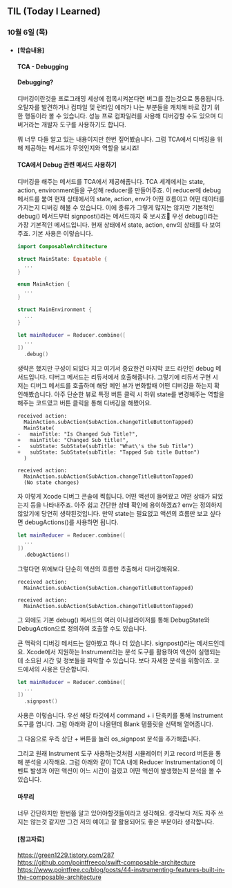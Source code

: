 ## TIL (Today I Learned)

### 10월 6일 (목)    

- #### [학습내용] 
    #### TCA - Debugging

    #### Debugging?

    디버깅이란것을 프로그래밍 세상에 접목시켜본다면 버그를 잡는것으로 통용됩니다.
    오탈자를 발견하거나 컴파일 및 런타임 에러가 나는 부분들을 캐치해 바로 잡기 위한 행동이라 볼 수 있습니다.
    성능 프로 컴파일러를 사용해 디버깅할 수도 있으며 디버거라는 개발자 도구를 사용하기도 합니다.

    뭐 너무 다들 알고 있는 내용이지만 한번 짚어봤습니다.
    그럼 TCA에서 디버깅을 위해 제공하는 메서드가 무엇인지와 역할을 보시죠!

    #### TCA에서 Debug 관련 메서드 사용하기

    디버깅을 해주는 메서드를 TCA에서 제공해줍니다.
    TCA 세계에서는 state, action, environment들을 구성해 reducer를 만들어주죠.
    이 reducer에 debug 메서드를 붙여 현재 상태에서의 state, action, env가 어떤 흐름이고 어떤 데이터를 가지는지 디버깅 해볼 수 있습니다.
    이에 종류가 그렇게 많지는 않지만 기본적인 debug() 메서드부터 signpost()라는 메서드까지 훅 보시죠🙌
    우선 debug()라는 가장 기본적인 메서드입니다.
    현재 상태에서 state, action, env의 상태를 다 보여주죠.
    기본 사용은 이렇습니다.
    ```swift
    import ComposableArchitecture

    struct MainState: Equatable {
      ...
    }

    enum MainAction {
      ...
    }

    struct MainEnvironment { 
      ...
    }

    let mainReducer = Reducer.combine([
      ...
    ])
      .debug()
    ```
    생략은 했지만 구성이 되있다 치고 여기서 중요한건 마지막 코드 라인인 debug 메서드입니다.
    디버그 메서드는 리듀서에서 호출해줍니다.
    그렇기에 리듀서 구현 시 저는 디버그 메서드를 호출하며 해당 메인 뷰가 변화할때 어떤 디버깅을 하는지 확인해봤습니다.
    아주 단순한 뷰로 특정 버튼 클릭 시 하위 state를 변경해주는 역할을 해주는 코드였고 버튼 클릭을 통해 디버깅을 해봤어요.
    ```
    received action:
      MainAction.subAction(SubAction.changeTitleButtonTapped)
      MainState(
    -   mainTitle: "Is Changed Sub Title?",
    +   mainTitle: "Changed Sub title!",
    -   subState: SubState(subTitle: "What\'s the Sub Title")
    +   subState: SubState(subTitle: "Tapped Sub title Button")
      )

    received action:
      MainAction.subAction(SubAction.changeTitleButtonTapped)
      (No state changes)
    ```
    자 이렇게 Xcode 디버그 콘솔에 찍힙니다.
    어떤 액션이 들어왔고 어떤 상태가 되었는지 등을 나타내주죠.
    아주 쉽고 간단한 상태 확인에 용이하겠죠?
    env는 정의하지 않았기에 당연히 생략된것입니다.
    만약 state는 필요없고 액션의 흐름만 보고 싶다면 debugActions()를 사용하면 됩니다.
    ```swift
    let mainReducer = Reducer.combine([
      ...
    ])
      .debugActions()
    ```
    그렇다면 위에보다 단순히 액션의 흐름만 추출해서 디버깅해줘요.
    ```
    received action:
      MainAction.subAction(SubAction.changeTitleButtonTapped)

    received action:
      MainAction.subAction(SubAction.changeTitleButtonTapped)
    ```
    그 외에도 기본 debug() 메서드의 여러 이니셜라이저를 통해 DebugState와 DebugAction으로 정의하여 호출할 수도 있습니다.

    큰 맥락의 디버깅 메서드는 알아봤고 하나 더 있습니다.
    signpost()라는 메서드인데요.
    Xcode에서 지원하는 Instrument라는 분석 도구를 활용하여 액션이 실행되는데 소요된 시간 및 정보들을 파악할 수 있습니다.
    보다 자세한 분석을 위함이죠.
    코드에서의 사용은 단순합니다.
    ```swift
    let mainReducer = Reducer.combine([
      ...
    ])
      .signpost()
    ```
    사용은 이렇습니다.
    우선 해당 타깃에서 command + i  단축키를 통해 Instrument 도구를 엽니다.
    그럼 아래와 같이 나올텐데 Blank 템플릿을 선택해 열어줍니다.

    그 다음으로 우측 상단 + 버튼을 눌러 os_signpost 분석을 추가해줍니다.

    그리고 원래 Instrument 도구 사용하는것처럼 시뮬레이터 키고 record 버튼을 통해 분석을 시작해요.
    그럼 아래와 같이 TCA 내에 Reducer Instrumentation에 이벤트 발생과 어떤 액션이 어느 시간이 걸렸고 어떤 액션이 발생했는지 분석을 볼 수 있습니다.


    #### 마무리

    너무 간단하지만 한번쯤 알고 있어야할것들이라고 생각해요.
    생각보다 저도 자주 쓰지는 않는것 같지만 그건 저의 예이고 잘 활용되어도 좋은 부분이라 생각합니다.

    #### [참고자료]
    https://green1229.tistory.com/287   
    https://github.com/pointfreeco/swift-composable-architecture   
    https://www.pointfree.co/blog/posts/44-instrumenting-features-built-in-the-composable-architecture
